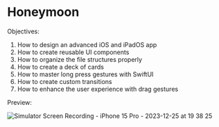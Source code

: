 # Honeymoon

Objectives:
1. How to design an advanced iOS and iPadOS app
2. How to create reusable UI components
3. How to organize the file structures properly
4. How to create a deck of cards
5. How to master long press gestures with SwiftUI
6. How to create custom transitions
7. How to enhance the user experience with drag gestures

Preview:

![Simulator Screen Recording - iPhone 15 Pro - 2023-12-25 at 19 38 25](https://github.com/PratikPandyaOfficial/Honeymoon/assets/46597115/4d0b1d2b-4f86-4381-b9c5-e650c5d428e3)

